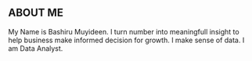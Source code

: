 ## ABOUT ME
My Name is Bashiru Muyideen. I turn number into meaningfull insight to help business make informed decision for growth. I make sense of data. I am Data Analyst.
